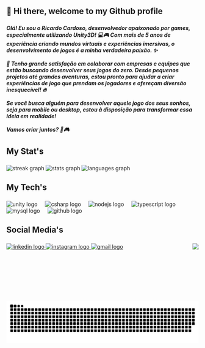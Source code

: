 <h2 align="left">👋 Hi there, welcome to my Github profile</h2>

###

<h5 align="left">Olá! Eu sou o Ricardo Cardoso, desenvolvedor apaixonado por games, especialmente utilizando Unity3D! 💻🎮 Com mais de 5 anos de experiência criando mundos virtuais e experiências imersivas, o desenvolvimento de jogos é a minha verdadeira paixão. ✨<br><br>💼 Tenho grande satisfação em colaborar com empresas e equipes que estão buscando desenvolver seus jogos do zero. Desde pequenos projetos até grandes aventuras, estou pronto para ajudar a criar experiências de jogo que prendam os jogadores e ofereçam diversão inesquecível! 🔥<br><br>Se você busca alguém para desenvolver aquele jogo dos seus sonhos, seja para mobile ou desktop, estou à disposição para transformar essa ideia em realidade!<br><br>Vamos criar juntos? 🚀🎮</h5>

###

<h2 align="left">My Stat's</h2>

###

<div align="left">
  <img src="https://streak-stats.demolab.com?user=rica-cardoso&locale=en&mode=daily&theme=dracula&hide_border=false&border_radius=5&order=3" height="150" alt="streak graph"  />
  <img src="https://github-readme-stats.vercel.app/api?username=rica-cardoso&hide_title=false&hide_rank=false&show_icons=true&include_all_commits=true&count_private=true&disable_animations=false&theme=dracula&locale=en&hide_border=false&order=1" height="150" alt="stats graph"  />
  <img src="https://github-readme-stats.vercel.app/api/top-langs?username=rica-cardoso&locale=en&hide_title=false&layout=compact&card_width=320&langs_count=4&theme=dracula&hide_border=false&order=2" height="150" alt="languages graph"  />
</div>

###

<h2 align="left">My Tech's</h2>

###

<div align="left">
  <img src="https://skillicons.dev/icons?i=unity" height="30" alt="unity logo"  />
  <img width="12" />
  <img src="https://cdn.jsdelivr.net/gh/devicons/devicon/icons/csharp/csharp-original.svg" height="30" alt="csharp logo"  />
  <img width="12" />
  <img src="https://skillicons.dev/icons?i=nodejs" height="30" alt="nodejs logo"  />
  <img width="12" />
  <img src="https://cdn.jsdelivr.net/gh/devicons/devicon/icons/typescript/typescript-original.svg" height="30" alt="typescript logo"  />
  <img width="12" />
  <img src="https://skillicons.dev/icons?i=mysql" height="30" alt="mysql logo"  />
  <img width="12" />
  <img src="https://skillicons.dev/icons?i=github" height="30" alt="github logo"  />
</div>

###

<h2 align="left">Social Media's</h2>

###

<img align="right" height="150" src="https://i.imgflip.com/65efzo.gif"  />

###

<div align="left">
  <a href="https://www.linkedin.com/in/rica-cardoso/" target="_blank">
    <img src="https://img.shields.io/static/v1?message=LinkedIn&logo=linkedin&label=&color=0077B5&logoColor=white&labelColor=&style=for-the-badge" height="35" alt="linkedin logo"  />
  </a>
  <a href="https://www.instagram.com/ricardoso3d/" target="_blank">
    <img src="https://img.shields.io/static/v1?message=Instagram&logo=instagram&label=&color=E4405F&logoColor=white&labelColor=&style=for-the-badge" height="35" alt="instagram logo"  />
  </a>
  <a href="rick.duk@gmail.com" target="_blank">
    <img src="https://img.shields.io/static/v1?message=Gmail&logo=gmail&label=&color=D14836&logoColor=white&labelColor=&style=for-the-badge" height="35" alt="gmail logo"  />
  </a>
</div>

###

<br clear="both">

<img src="https://raw.githubusercontent.com/rica-cardoso/rica-cardoso/output/snake.svg" alt="Snake animation" />

###
